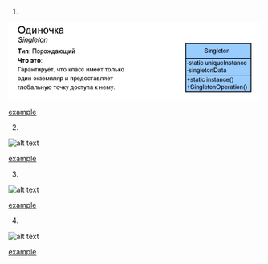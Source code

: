 
1. 

![alt text](images/singleton.png)

[example](_1_creational/_1_singleton)  

2. 

![alt text](_1_creational/images/builder.png)

[example](_1_creational/_2_builder)  

3. 

![alt text](_1_creational/images/prototype.png)

[example](_1_creational/_3_prototype)  

4. 

![alt text](_1_creational/images/factory_method.png)

[example](_1_creational/_4_factory_method)  
